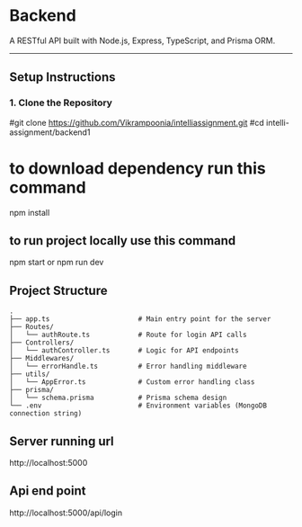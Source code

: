 # Backend

A RESTful API built with Node.js, Express, TypeScript, and Prisma ORM.

---

##  Setup Instructions

### 1. Clone the Repository 


#git clone https://github.com/Vikrampoonia/intelliassignment.git
#cd intelli-assignment/backend1

# to download dependency run this command
npm install

## to run project locally use this command
npm start or npm run dev

## Project Structure
```
.
├── app.ts                      # Main entry point for the server
├── Routes/
│   └── authRoute.ts            # Route for login API calls
├── Controllers/
│   └── authController.ts       # Logic for API endpoints
├── Middlewares/
│   └── errorHandle.ts          # Error handling middleware
├── utils/
│   └── AppError.ts             # Custom error handling class
├── prisma/
│   └── schema.prisma           # Prisma schema design
└── .env                        # Environment variables (MongoDB connection string)
```

## Server running url
http://localhost:5000

## Api end point
http://localhost:5000/api/login



